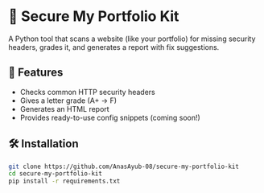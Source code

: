 # 🔐 Secure My Portfolio Kit

A Python tool that scans a website (like your portfolio) for missing security headers, grades it, and generates a report with fix suggestions.

## 🚀 Features
- Checks common HTTP security headers
- Gives a letter grade (A+ → F)
- Generates an HTML report
- Provides ready-to-use config snippets (coming soon!)

## 🛠 Installation
```bash
git clone https://github.com/AnasAyub-08/secure-my-portfolio-kit
cd secure-my-portfolio-kit
pip install -r requirements.txt
